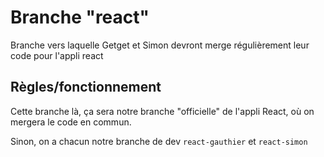 # Branche "react"
Branche vers laquelle Getget et Simon devront merge régulièrement leur code pour l'appli react

## Règles/fonctionnement
Cette branche là, ça sera notre branche "officielle" de l'appli React, où on mergera le code en commun.

Sinon, on a chacun notre branche de dev `react-gauthier` et `react-simon`
